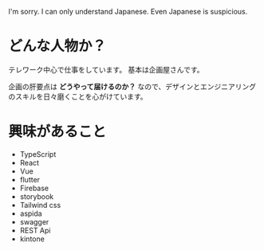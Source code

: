 I'm sorry. I can only understand Japanese.
Even Japanese is suspicious.

# どんな人物か？
テレワーク中心で仕事をしています。
基本は企画屋さんです。

企画の肝要点は **どうやって届けるのか？** なので、デザインとエンジニアリングのスキルを日々磨くことを心がけています。

# 興味があること
* TypeScript
* React
* Vue
* flutter
* Firebase
* storybook
* Tailwind css
* aspida
* swagger
* REST Api
* kintone
